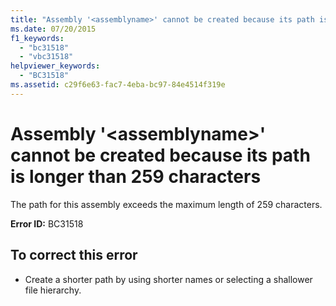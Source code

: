 ```yaml
---
title: "Assembly '<assemblyname>' cannot be created because its path is longer than 259 characters"
ms.date: 07/20/2015
f1_keywords: 
  - "bc31518"
  - "vbc31518"
helpviewer_keywords: 
  - "BC31518"
ms.assetid: c29f6e63-fac7-4eba-bc97-84e4514f319e
---
```

# Assembly '\<assemblyname>' cannot be created because its path is longer than 259 characters
The path for this assembly exceeds the maximum length of 259 characters.  
  
 **Error ID:** BC31518  
  
## To correct this error  
  
-   Create a shorter path by using shorter names or selecting a shallower file hierarchy.